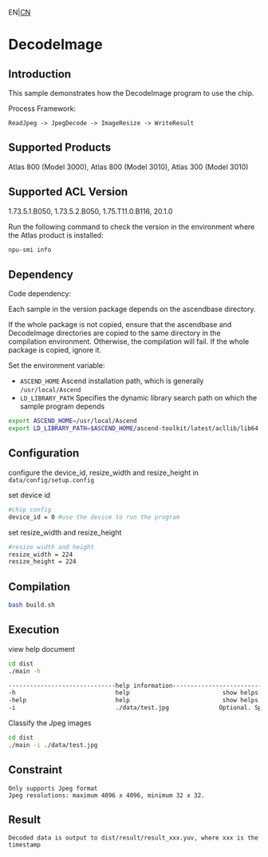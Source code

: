 EN|[CN](README.zh.md)
# DecodeImage

## Introduction

This sample demonstrates how the DecodeImage program to use the chip.

Process Framework:
```
ReadJpeg -> JpegDecode -> ImageResize -> WriteResult
```

## Supported Products

Atlas 800 (Model 3000), Atlas 800 (Model 3010), Atlas 300 (Model 3010)

## Supported ACL Version

1.73.5.1.B050, 1.73.5.2.B050, 1.75.T11.0.B116, 20.1.0

Run the following command to check the version in the environment where the Atlas product is installed:
```bash
npu-smi info
```

## Dependency

Code dependency:

Each sample in the version package depends on the ascendbase directory.

If the whole package is not copied, ensure that the ascendbase and DecodeImage directories are copied to the same directory in the compilation environment. Otherwise, the compilation will fail. If the whole package is copied, ignore it.

Set the environment variable:
*  `ASCEND_HOME`      Ascend installation path, which is generally `/usr/local/Ascend`
*  `LD_LIBRARY_PATH`  Specifies the dynamic library search path on which the sample program depends

```bash
export ASCEND_HOME=/usr/local/Ascend
export LD_LIBRARY_PATH=$ASCEND_HOME/ascend-toolkit/latest/acllib/lib64:$LD_LIBRARY_PATH
```

## Configuration

configure the device_id, resize_width and resize_height in `data/config/setup.config`

set device id
```bash
#chip config
device_id = 0 #use the device to run the program
```
set resize_width and resize_height
```bash
#resize width and height
resize_width = 224
resize_height = 224
```

## Compilation
```bash
bash build.sh
```

## Execution
view help document
```bash
cd dist
./main -h

------------------------------help information------------------------------
-h                            help                          show helps
-help                         help                          show helps
-i                            ./data/test.jpg              Optional. Specify the input image, default: ./data/test.jpg
```

Classify the Jpeg images
```bash
cd dist
./main -i ./data/test.jpg
```

## Constraint
```
Only supports Jpeg format
Jpeg resolutions: maximum 4096 x 4096, minimum 32 x 32.
```

## Result
```
Decoded data is output to dist/result/result_xxx.yuv, where xxx is the timestamp
```
